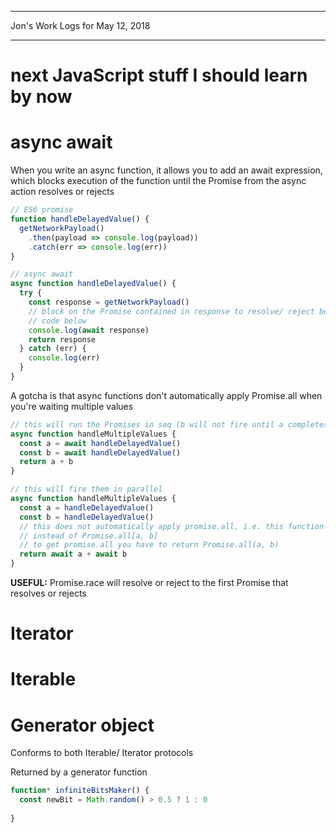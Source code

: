 *****************************************************************

Jon's Work Logs for May 12, 2018

*****************************************************************

# next JavaScript stuff I should learn by now

# async await

When you write an async function, it allows you to add an await expression, which blocks execution of the function until the Promise from the async action resolves or rejects
```js
// ES6 promise
function handleDelayedValue() {
  getNetworkPayload()
    .then(payload => console.log(payload))
    .catch(err => console.log(err))
}

// async await
async function handleDelayedValue() {
  try {
    const response = getNetworkPayload()
    // block on the Promise contained in response to resolve/ reject before running
    // code below
    console.log(await response)
    return response
  } catch (err) {
    console.log(err)
  }
}
```

A gotcha is that async functions don't automatically apply Promise.all when you're waiting multiple values

```js
// this will run the Promises in seq (b will not fire until a completes)
async function handleMultipleValues {
  const a = await handleDelayedValue()
  const b = await handleDelayedValue()
  return a + b
}

// this will fire them in parallel
async function handleMultipleValues {
  const a = handleDelayedValue()
  const b = handleDelayedValue()
  // this does not automatically apply promise.all, i.e. this function will return Promise<a then b>
  // instead of Promise.all[a, b]
  // to get promise.all you have to return Promise.all(a, b)
  return await a + await b
}
```

**USEFUL:** Promise.race will resolve or reject to the first Promise that resolves or rejects

# Iterator

# Iterable

# Generator object
Conforms to both Iterable/ Iterator protocols

Returned by a generator function
```js
function* infiniteBitsMaker() {
  const newBit = Math.random() > 0.5 ? 1 : 0
  
}
```